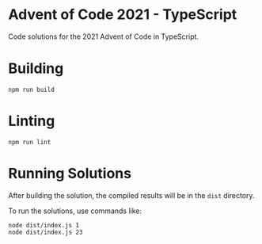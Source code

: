 # Advent of Code 2021 - TypeScript

Code solutions for the 2021 Advent of Code in TypeScript.

# Building

```
npm run build
```

# Linting

```
npm run lint
```

# Running Solutions

After building the solution, the compiled results will be in the `dist` directory.

To run the solutions, use commands like:

```
node dist/index.js 1
node dist/index.js 23
```
